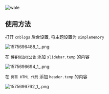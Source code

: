 ![wale](https://i.loli.net/2019/12/07/f5akjGoX1erKLuy.png)

## 使用方法

打开 `cnblogs` 后台设置, 将主题设置为 `simplememory`

![1575696488_1_.png](https://i.loli.net/2019/12/07/xL1YOU7R4ary5XG.png)

在 `博客侧边栏公告` 添加 `slidebar.temp` 的内容

![1575696694_1_.png](https://i.loli.net/2019/12/07/qz75UitnxvVjTWd.png)

在 `页首 HTML 代码` 添加 `header.temp` 的内容

![1575696762_1_.png](https://i.loli.net/2019/12/07/kth5afoenmMlXDv.png)
